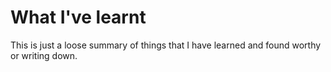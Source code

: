 # What I've learnt

This is just a loose summary of things that I have learned and found worthy or writing down.